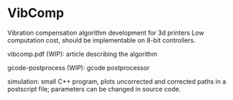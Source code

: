# VibComp
Vibration compensation algorithm development for 3d printers
Low computation cost, should be implementable on 8-bit controllers.

vibcomp.pdf (WIP): article describing the algorithm

gcode-postprocess (WIP): gcode postprocessor

simulation: small C++ program, plots uncorrected and corrected paths in a postscript file; parameters can be changed in source code.
